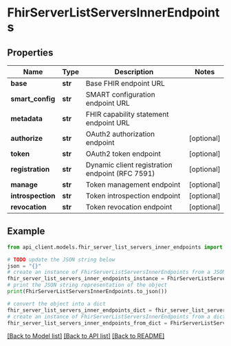 # FhirServerListServersInnerEndpoints


## Properties

Name | Type | Description | Notes
------------ | ------------- | ------------- | -------------
**base** | **str** | Base FHIR endpoint URL | 
**smart_config** | **str** | SMART configuration endpoint URL | 
**metadata** | **str** | FHIR capability statement endpoint URL | 
**authorize** | **str** | OAuth2 authorization endpoint | [optional] 
**token** | **str** | OAuth2 token endpoint | [optional] 
**registration** | **str** | Dynamic client registration endpoint (RFC 7591) | [optional] 
**manage** | **str** | Token management endpoint | [optional] 
**introspection** | **str** | Token introspection endpoint | [optional] 
**revocation** | **str** | Token revocation endpoint | [optional] 

## Example

```python
from api_client.models.fhir_server_list_servers_inner_endpoints import FhirServerListServersInnerEndpoints

# TODO update the JSON string below
json = "{}"
# create an instance of FhirServerListServersInnerEndpoints from a JSON string
fhir_server_list_servers_inner_endpoints_instance = FhirServerListServersInnerEndpoints.from_json(json)
# print the JSON string representation of the object
print(FhirServerListServersInnerEndpoints.to_json())

# convert the object into a dict
fhir_server_list_servers_inner_endpoints_dict = fhir_server_list_servers_inner_endpoints_instance.to_dict()
# create an instance of FhirServerListServersInnerEndpoints from a dict
fhir_server_list_servers_inner_endpoints_from_dict = FhirServerListServersInnerEndpoints.from_dict(fhir_server_list_servers_inner_endpoints_dict)
```
[[Back to Model list]](../README.md#documentation-for-models) [[Back to API list]](../README.md#documentation-for-api-endpoints) [[Back to README]](../README.md)


